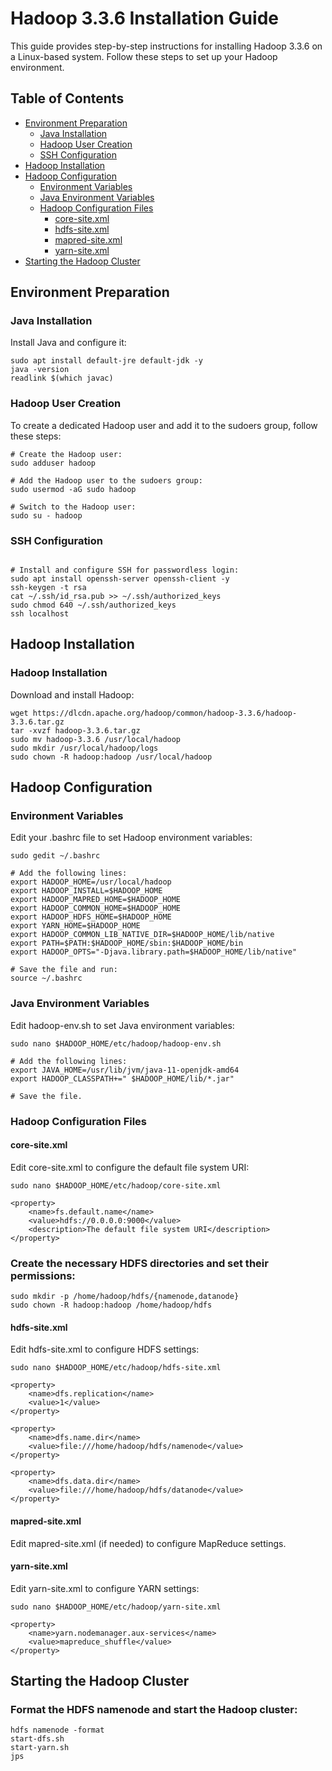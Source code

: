 # Hadoop 3.3.6 Installation Guide

This guide provides step-by-step instructions for installing Hadoop 3.3.6 on a Linux-based system. Follow these steps to set up your Hadoop environment.

## Table of Contents
- [Environment Preparation](#environment-preparation)
  - [Java Installation](#java-installation)
  - [Hadoop User Creation](#hadoop-user-creation)
  - [SSH Configuration](#ssh-configuration)
- [Hadoop Installation](#hadoop-installation)
- [Hadoop Configuration](#hadoop-configuration)
  - [Environment Variables](#environment-variables)
  - [Java Environment Variables](#java-environment-variables)
  - [Hadoop Configuration Files](#hadoop-configuration-files)
    - [core-site.xml](#core-site-xml)
    - [hdfs-site.xml](#hdfs-site-xml)
    - [mapred-site.xml](#mapred-site-xml)
    - [yarn-site.xml](#yarn-site-xml)
- [Starting the Hadoop Cluster](#starting-the-hadoop-cluster)

## Environment Preparation

### Java Installation

Install Java and configure it:

```shell
sudo apt install default-jre default-jdk -y
java -version
readlink $(which javac)
```

### Hadoop User Creation

To create a dedicated Hadoop user and add it to the sudoers group, follow these steps:

```shell
# Create the Hadoop user:
sudo adduser hadoop

# Add the Hadoop user to the sudoers group:
sudo usermod -aG sudo hadoop

# Switch to the Hadoop user:
sudo su - hadoop
```

### SSH Configuration
```shell

# Install and configure SSH for passwordless login:
sudo apt install openssh-server openssh-client -y
ssh-keygen -t rsa
cat ~/.ssh/id_rsa.pub >> ~/.ssh/authorized_keys
sudo chmod 640 ~/.ssh/authorized_keys
ssh localhost
```

## Hadoop Installation
### Hadoop Installation
Download and install Hadoop:

```shell
wget https://dlcdn.apache.org/hadoop/common/hadoop-3.3.6/hadoop-3.3.6.tar.gz
tar -xvzf hadoop-3.3.6.tar.gz
sudo mv hadoop-3.3.6 /usr/local/hadoop
sudo mkdir /usr/local/hadoop/logs
sudo chown -R hadoop:hadoop /usr/local/hadoop
```
## Hadoop Configuration
### Environment Variables
Edit your .bashrc file to set Hadoop environment variables:

```shell
sudo gedit ~/.bashrc

# Add the following lines:
export HADOOP_HOME=/usr/local/hadoop
export HADOOP_INSTALL=$HADOOP_HOME
export HADOOP_MAPRED_HOME=$HADOOP_HOME
export HADOOP_COMMON_HOME=$HADOOP_HOME
export HADOOP_HDFS_HOME=$HADOOP_HOME
export YARN_HOME=$HADOOP_HOME
export HADOOP_COMMON_LIB_NATIVE_DIR=$HADOOP_HOME/lib/native
export PATH=$PATH:$HADOOP_HOME/sbin:$HADOOP_HOME/bin
export HADOOP_OPTS="-Djava.library.path=$HADOOP_HOME/lib/native"

# Save the file and run:
source ~/.bashrc
```

### Java Environment Variables
Edit hadoop-env.sh to set Java environment variables:

```shell
sudo nano $HADOOP_HOME/etc/hadoop/hadoop-env.sh

# Add the following lines:
export JAVA_HOME=/usr/lib/jvm/java-11-openjdk-amd64
export HADOOP_CLASSPATH+=" $HADOOP_HOME/lib/*.jar"

# Save the file.
```

### Hadoop Configuration Files
#### core-site.xml
Edit core-site.xml to configure the default file system URI:

```shell
sudo nano $HADOOP_HOME/etc/hadoop/core-site.xml
```
```shell
<property>
    <name>fs.default.name</name>
    <value>hdfs://0.0.0.0:9000</value>
    <description>The default file system URI</description>
</property>
```

### Create the necessary HDFS directories and set their permissions:

```shell
sudo mkdir -p /home/hadoop/hdfs/{namenode,datanode}
sudo chown -R hadoop:hadoop /home/hadoop/hdfs
```

#### hdfs-site.xml
Edit hdfs-site.xml to configure HDFS settings:

```shell
sudo nano $HADOOP_HOME/etc/hadoop/hdfs-site.xml

<property>
    <name>dfs.replication</name>
    <value>1</value>
</property>

<property>
    <name>dfs.name.dir</name>
    <value>file:///home/hadoop/hdfs/namenode</value>
</property>

<property>
    <name>dfs.data.dir</name>
    <value>file:///home/hadoop/hdfs/datanode</value>
</property>
```

#### mapred-site.xml
Edit mapred-site.xml (if needed) to configure MapReduce settings.

#### yarn-site.xml
Edit yarn-site.xml to configure YARN settings:

```shell
sudo nano $HADOOP_HOME/etc/hadoop/yarn-site.xml

<property>
    <name>yarn.nodemanager.aux-services</name>
    <value>mapreduce_shuffle</value>
</property>
```

## Starting the Hadoop Cluster
### Format the HDFS namenode and start the Hadoop cluster:

```shell
hdfs namenode -format
start-dfs.sh
start-yarn.sh
jps
```





